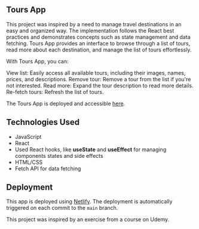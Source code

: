 ## Tours App

This project was inspired by a need to manage travel destinations in an easy and organized way. 
The implementation follows the React best practices and demonstrates concepts such as state management and data fetching.
Tours App provides an interface to browse through a list of tours, read more about each destination, and manage the list of tours effortlessly.

With Tours App, you can:

View list: Easily access all available tours, including their images, names, prices, and descriptions.
Remove tour: Remove a tour from the list if you're not interested.
Read more: Expand the tour description to read more details.
Re-fetch tours: Refresh the list of tours.

The Tours App is deployed and accessible [here](<https://de-tours-app.netlify.app/>).

## Technologies Used

- JavaScript
- React
- Used React hooks, like **useState** and **useEffect** for managing components states and side effects
- HTML/CSS
- Fetch API for data fetching

## Deployment

This app is deployed using [Netlify](https://www.netlify.com/). The deployment is automatically triggered on each commit to the `main` branch.

This project was inspired by an exercise from a course on Udemy. 
